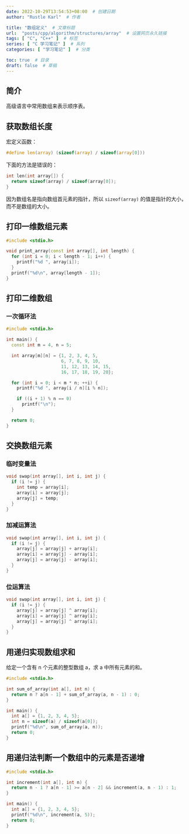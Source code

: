 ```yaml
---
date: 2022-10-29T13:54:53+08:00  # 创建日期
author: "Rustle Karl"  # 作者

title: "数组定义"  # 文章标题
url:  "posts/cpp/algorithm/structures/array"  # 设置网页永久链接
tags: [ "C", "C++" ]  # 标签
series: [ "C 学习笔记" ]  # 系列
categories: [ "学习笔记" ]  # 分类

toc: true  # 目录
draft: false  # 草稿
---
```


## 简介

高级语言中常用数组来表示顺序表。

## 获取数组长度

宏定义函数：

```c
#define len(array) (sizeof(array) / sizeof(array[0]))
```

下面的方法是错误的：

```c
int len(int array[]) {
  return sizeof(array) / sizeof(array[0]);
}
```

因为数组名是指向数组首元素的指针，所以 `sizeof(array)` 的值是指针的大小，而不是数组的大小。

## 打印一维数组元素

```c++
#include <stdio.h>

void print_array(const int array[], int length) {
  for (int i = 0; i < length - 1; i++) {
    printf("%d ", array[i]);
  }
  printf("%d\n", array[length - 1]);
}
```

## 打印二维数组

### 一次循环法

```c++
#include <stdio.h>

int main() {
  const int m = 4, n = 5;

  int array[m][n] = {1, 2, 3, 4, 5,
                     6, 7, 8, 9, 10,
                     11, 12, 13, 14, 15,
                     16, 17, 18, 19, 20};

  for (int i = 0; i < m * n; ++i) {
    printf("%d ", array[i / n][i % n]);

    if ((i + 1) % n == 0)
      printf("\n");
  }

  return 0;
}
```

## 交换数组元素

### 临时变量法

```c++
void swap(int array[], int i, int j) {
  if (i != j) {
    int temp = array[i];
    array[i] = array[j];
    array[j] = temp;
  }
}
```

### 加减运算法

```c++
void swap(int array[], int i, int j) {
  if (i != j) {
    array[j] = array[j] + array[i];
    array[i] = array[j] - array[i];
    array[j] = array[j] - array[i];
  }
}
```

### 位运算法

```c++
void swap(int array[], int i, int j) {
  if (i != j) {
    array[j] = array[j] ^ array[i];
    array[i] = array[j] ^ array[i];
    array[j] = array[j] ^ array[i];
  }
}
```

## 用递归实现数组求和

给定一个含有 n 个元素的整型数组 a，求 a 中所有元素的和。

```c++
#include <stdio.h>

int sum_of_array(int a[], int n) {
  return n ? a[n - 1] + sum_of_array(a, n - 1) : 0;
}

int main() {
  int a[] = {1, 2, 3, 4, 5};
  int n = sizeof(a) / sizeof(a[0]);
  printf("%d\n", sum_of_array(a, n));
  return 0;
}
```

## 用递归法判断一个数组中的元素是否递增

```c++
#include <stdio.h>

int increment(int a[], int n) {
  return n - 1 ? a[n - 1] >= a[n - 2] && increment(a, n - 1) : 1;
}

int main() {
  int a[] = {1, 2, 3, 4, 5};
  printf("%d\n", increment(a, 5));
  return 0;
}
```